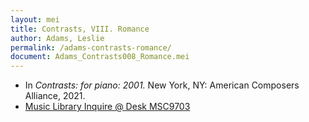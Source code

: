 ```yaml
---
layout: mei
title: Contrasts, VIII. Romance
author: Adams, Leslie
permalink: /adams-contrasts-romance/
document: Adams_Contrasts008_Romance.mei
---
```


- In *Contrasts: for piano: 2001.* New York, NY: American Composers Alliance, 2021.
- <a href="https://tufts.primo.exlibrisgroup.com/permalink/01TUN_INST/1kc9gia/alma991018728036003851" target="_blank">Music Library Inquire @ Desk MSC9703</a>
